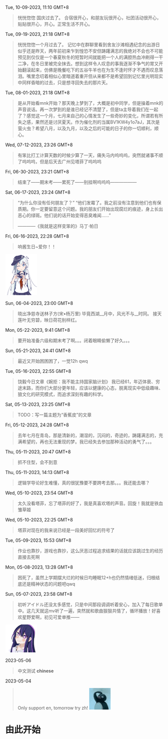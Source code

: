 Tue, 10-09-2023, 11:10 GMT+8

> 恍恍惚惚 国庆过去了。
合宿很开心，和朋友玩很开心，社团活动很开心，贴贴很开心，开心。正常生活不开心。

Tue, 09-19-2023, 21:18 GMT+8

> 恍恍惚惚一个月过去了。
记忆中在群聊里看到舍友沙滩相遇纪念的出游日似乎还是昨天，两年前初来乍到惶恐不安但踌躇满志的我绝对不会也不可能预见到仅仅是一个春夏秋冬的短暂时间就能把一个人的满腔热血冲刷得一干二净，在冬日里被完全抹去。想到这样令人叹息的事我逐渐不争气的胃又开始翻滚起来，仿佛是晚餐吃下的五谷牛羊也在为生不逢时怀才不遇而叹息落泪。嘴里念叨着相似心里暗道着重开但从来都不是希望回到记忆里光明现实中同样昏暗的过去，只是想寻回失去的那片天。

Tue, 08-01-2023, 21:18 GMT+8

> 是从开始看mnk开始？那天晚上梦到了，大概是初中同学，但是操着mnk的声音说话。再一次梦到的是谁已经记不清楚了，但是ta主导着我们在一起了？感觉这一个月，七月来自己的心情发生了一些奇妙的变化，所谓若有所失之感，果然还是讨厌夏天。作为催化剂的当属BV1KW4y1o7aJ，其次是萤火虫？希望八月，以及九月，以及之后的可能的日子的你一切顺利，顺心。

Wed, 07-12-2023, 23:26 GMT+8

> 有笨比打工计算天数的时候少算了一天，痛失马内呜呜呜，突然就诸事不顺了呜呜呜，但是后天去广州见塔菲了呜呜呜

Fri, 06-30-2023, 23:21 GMT+8

> 结束了——期末考——累死了——别挂啊呜呜呜——————

Sat, 06-17-2023, 23:24 GMT+8

> “为什么你没有任何朋友了？”
> “他们发霉了。我之前没有注意到他们也有保质期。你一定要留意这个问题。我的朋友们开始出现腐烂的痕迹，身上长出恶心的绿斑。他们说的话开始变得恶臭难闻……”
> 
> ————《我就是这样变笨的》马丁·帕日

Fri, 06-16-2023, 22:28 GMT+8

> 响酱生日~爱你！！
<img src="../assets/img/hibiki2023.png" alt="image" width="20%" />

Sun, 06-04-2023, 23:00 GMT+8

> 晓出净慈寺送林子方(宋•杨万里)
毕竟西湖__月中，风光不与__时同。
接天莲叶无穷碧，映日荷花别样红。

Mon, 05-22-2023, 9:41 GMT+8

> 要开始准备六级和期末考了啊。。。闭着眼睛偷懒了好久。。。

Sun, 05-21-2023, 24:41 GMT+8

> 最近又开始困困困了，一觉12h qwq

Tue, 05-16-2023, 22:55 GMT+8

> 饶毅今日文章《婉拒：我不能主持国家脑计划》
> 我已经61，年迈体衰、穷途末路，而你们大部分更年轻，应该以健康的心态，脱离现实中低级趣味、狼文化的研究模式，而追求深刻有趣的科学。


Sat, 05-13-2023, 23:25 GMT+8

> TODO：写一篇主题为“香蕉皮”的文章

Fri, 05-12-2023, 24:28 GMT+8

> 去年七月在青岛，那是清新的，潮湿的，沉闷的，奇迹的，踌躇满志的，充满希望的，再也无法重现的梦。我已经失去参加那种活动的勇气了。。。

Thu, 05-11-2023, 20:47 GMT+8

> 抓不住型，会不到意

Thu, 05-11-2023, 14:13 GMT+8

> 逻辑学导论好生难懂，真的很犹豫要不要跨考去那。。。我还能去哪？

Wed, 05-10-2023, 23:54 GMT+8

> 太久没看塔菲，忘了塔菲的好了，我是真喜欢塔的声音。回旋！我就是铁血雏草姬

Wed, 05-10-2023, 22:25 GMT+8

> 塔菲对现在的我来说已经是一段美好回忆的符号了

Tue, 05-09-2023, 15:53 GMT+8

> 作业也靠抄，游戏也靠抄，这么厌恶过程追求结果的话就应该跳过生的经历直接去死啊

Mon, 05-08-2023, 13:28 GMT+8

> 困死了，虽然上学期摆大烂的时候日均睡眠12+h也仍然情绪低迷，归根结底还是精神状态的问题吧qwq

Sun, 05-07-2023, 23:58 GMT+8

> 初听アイドル还没太多感觉，只是中间那段调调听着安心，加入了每日歌单中。这几天就这mv听了一遍，突然就和歌曲狠狠共情了，循环播放！好喜欢星野爱啊，初见可爱单推——
<img src="../assets/img/20230507_1.png" alt="image" width="20%" />

2023-05-06

> 中文测试 **chinese**

2023-05-04

> Only support en, tomorrow try zh!   ![](../assets/img/qi.gif)
# 由此开始
